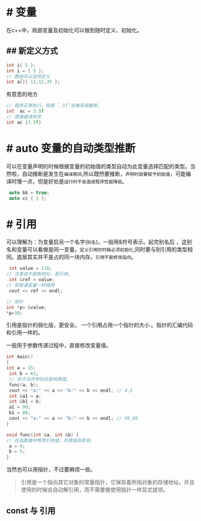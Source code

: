 # # 变量
在c++中，局部变量及初始化可以做到随时定义、初始化。
## ## 新定义方式
```c++
int i{ 5 };
int i = { 5 };
// 数组可以这样定义
int a[]{ 11,12,35 };
```
有意思的地方
```c++
// 程序正常执行，但是 `.5f`会被系统截断。
int  ac = 3.5f
// 直接编译失败
int ac {3.5f}
```

# # auto 变量的自动类型推断
可以在变量声明的时候根据变量的初始值的类型自动为此变量选择匹配的类型。当然啦，自动推断是发生在`编译期间`,所以既然要推断，`声明时就要赋予初始值`，可能编译时慢一点，但是好处是`运行时不会造成程序性能降低`。
```c++
 auto bb = true;
 auto cc { 1 };
```

# # 引用
可以理解为：为变量启另一个名字(`别名`)，一般用&符号表示。起完别名后 ，这别名和变量可以看做是同一变量。`定义引用的时候必须初始化`,同时要与别引用的类型相同。底层其实并不是占的同一块内存。`引用不能修改指向`。
```c++
 int value = 110;
// 注意这不是取地址，是引用。
 int &ref = value;
// 和普通变量一样使用
 cout << ref << endl;

// 指针
int *p= &value;
*p=30;
```
引用是指针的弱化版，更安全。  一个引用占用一个指针的大小 。指针的汇编代码和引用一样的。

一般用于参数传递过程中，直接修改变量值。

```c++
int main()
{
int a = 15; 
 int b = 61;
 // 非方法传参则会影响原值。
 func(a, b);
 cout << "a:" << a << "b:" << b << endl; // 4,5
 int &a1 = a;
 int &b1 = b;
 a1 = 99;
 b1 = 88;
 cout << "a:" << a << "b:" << b << endl; // 99,88
}

void func(int &a, int &b) {
// 在函数值中修改引用值，对原值有影响。
 a = 4;
 b = 5;
}
```
当然也可以用指针，不过要麻烦一些。

> 引用是一个指向其它对象的常量指针，它保存着所指对象的存储地址。并且使用的时候会自动解引用，而不需要像使用指针一样显式提领。

## const 与 引用